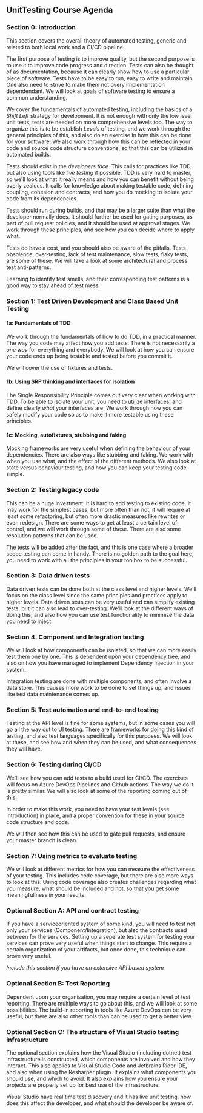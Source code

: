 ##  UnitTesting Course Agenda

### Section 0:  Introduction

This section covers the overall theory of automated testing, generic and related to both local work and a CI/CD pipeline.

The first purpose of testing is to improve quality, but the second purpose is to use it to improve code progress and direction.  Tests can also be thought of as documentation, because it can clearly show how to use a particular piece of software.
Tests have to be easy to run, easy to write and maintain. One also need to strive to make them not overy implementation dependendant. We will look at goals of software testing to ensure a common understanding.

We cover the fundamentals of automated testing, including the basics of a *Shift Left* strategy for development.  It is not enough with only the low level unit tests, tests are needed on more comprehensive levels too. The way to organize this is to be establish *Levels* of testing, and we work through the general principles of this, and also do an exercise in how this can be done for your software. We also work through how this can be reflected in your code and source code structure conventions, so that this can be utilized in automated builds.

Tests should exist in the *developers face*.  This calls for practices like TDD, but also using tools like *live testing* if possible.  TDD is very hard to master, so we'll look at what it really means and how you can benefit without being overly zealous.  It calls for knowledge about making testable code, defining coupling, cohesion and contracts, and how you do mocking to isolate your code from its dependencies.

Tests should run during builds, and that may be a larger suite than what the developer normally does.  It should further be used for gating purposes, as part of pull request policies, and it should be used at approval stages.  We work through these principles, and see how you can decide where to apply what.

Tests do have a cost, and you should also be aware of the pitfalls.  Tests obsolence, over-testing, lack of test maintenance, slow tests, flaky tests,  are some of these. We will take a look at some architectural and process test anti-patterns.

Learning to identify test smells, and their corresponding test patterns is a good way to stay ahead of test mess.


### Section 1: Test Driven Development and Class Based Unit Testing

#### 1a: Fundamentals of TDD

We work through the fundamentals of how to do TDD, in a practical manner.  The way you code may affect how you add tests.  There is not necessarily a *one way* for everything and everybody.  We will look at how you can ensure your code ends up being testable and tested before you commit it.  

We will cover the use of fixtures and tests.

#### 1b: Using SRP thinking and interfaces for isolation

The Single Responsibility Principle comes out very clear when working with TDD. To be able to isolate your unit, you need to utilize interfaces, and define clearly *what* your interfaces are.  We work through how you can safely modify your code so as to make it more testable using these principles.

#### 1c: Mocking, autofixtures, stubbing and faking

Mocking frameworks are very useful when defining the behaviour of your dependencies.  There are also ways like stubbing and faking. We work with when you use what, and the effect of the different methods.  We also look at state versus behaviour testing, and how you can keep your testing code simple.

### Section 2: Testing legacy code

This can be a huge investment.  It is hard to add testing to existing code.  It may work for the simplest cases, but more often than not, it will require at least some refactoring, but often more drastic measures like rewrites or even redesign.  There are some ways to get at least a certain level of control, and we will work through some of these.  There are also some resolution patterns that can be used.  

The tests will be added after the fact, and this is one case where a broader scope testing can come in handy.  There is no golden path to the goal here, you need to work with all the principles in your toolbox to be successful.  

### Section 3: Data driven tests

Data driven tests can be done both at the class level and higher levels.  We'll focus on the class level since the same principles and practices apply to higher levels.  Data driven tests can be very useful and can simplify existing tests, but it can also lead to over-testing.  We'll look at the different ways of doing this, and also how you can use test functionality to minimize the data you need to inject.

### Section 4: Component and Integration testing

We will look at how components can be isolated, so that we can more easily test them one by one. This is dependent upon your dependency tree, and also on how you have managed to implement Dependency Injection in your system.  

Integration testing are done with multiple components, and often involve a data store. This causes more work to be done to set things up, and issues like test data maintenance comes up.  

### Section 5: Test automation and end-to-end testing

Testing at the API level is fine for some systems, but in some cases you will go all the way out to UI testing. There are frameworks for doing this kind of testing, and also test languages specifically for this purposes.  We will look at these, and see how and when they can be used, and what consequences they will have.

### Section 6: Testing during CI/CD

We'll see how you can add tests to a build used for CI/CD.  The exercises will focus on Azure DevOps Pipelines and Github actions. The way we do it is pretty similar.  We will also look at some of the reporting coming out of this.

In order to make this work, you need to have your test levels (see introduction) in place, and a proper convention for these in your source code structure and code.

We will then see how this can be used to gate pull requests, and ensure your master branch is clean.

### Section 7: Using metrics to evaluate testing

We will look at different metrics for how you can measure the effectiveness of your testing.  This includes code coverage, but there are also more ways to look at this.  Using code coverage also creates challenges regarding what you measure, what should be included and not, so that you get some meaningfullness in your results.

### Optional Section A: API and contract testing

If you have a serviceoriented system of some kind, you will need to test not only your services (Component/Integration), but also the contracts used between for the services.  Setting up a seperate test system for testing your services can prove very useful when things start to change.  This require a certain organization of your artifacts, but once done, this technique can prove very useful.

*Include this section if you have an extensive API based system*

### Optional Section B:  Test Reporting

Dependent upon your organisation, you may require a certain level of test reporting.  There are multiple ways to go about this, and we will look at some possibilities.  The build-in reporting in tools like Azure DevOps can be very useful, but there are also other tools than can be used to get a better view.

### Optional Section C:  The structure of Visual Studio testing infrastructure  

The optional section explains how the Visual Studio (including dotnet) test infrastructure is constructed, which components are involved and how they interact.  This also applies to Visual Studio Code and Jetbrains Rider IDE, and also when using the Resharper plugin.  It explains what components you should use, and which to avoid.  It also explains how you ensure your projects are properly set up for best use of the infrastructure.

Visual Studio have real time test discovery and it has live unit testing, how does this affect the developer, and what should the developer be aware of.
